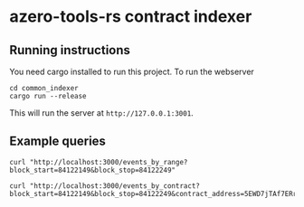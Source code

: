 # azero-tools-rs contract indexer

## Running instructions

You need cargo installed to run this project. To run the webserver 
```
cd common_indexer
cargo run --release
``` 
This will run the server at `http://127.0.0.1:3001`.

## Example queries

```
curl "http://localhost:3000/events_by_range?block_start=84122149&block_stop=84122249"
```


```
curl "http://localhost:3000/events_by_contract?block_start=84122149&block_stop=84122249&contract_address=5EWD7jTAf7ERr8wNA8JnaUG1tupoUx6VgoDHEGg5tis85s42"
```



